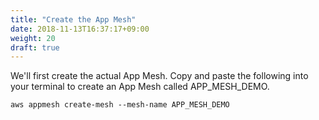 ```yaml
---
title: "Create the App Mesh"
date: 2018-11-13T16:37:17+09:00
weight: 20
draft: true
---
```


We'll first create the actual App Mesh.  Copy and paste the following into your terminal to create an App Mesh called APP_MESH_DEMO.

```
aws appmesh create-mesh --mesh-name APP_MESH_DEMO
```
